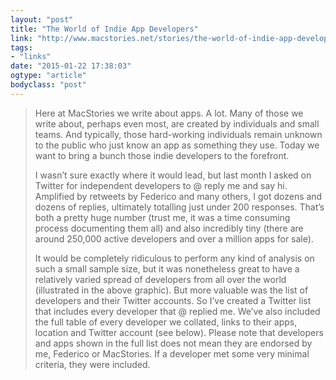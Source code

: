 ```yaml
---
layout: "post"
title: "The World of Indie App Developers"
link: "http://www.macstories.net/stories/the-world-of-indie-app-developers/"
tags: 
- "links"
date: "2015-01-22 17:38:03"
ogtype: "article"
bodyclass: "post"
---
```


> Here at MacStories we write about apps. A lot. Many of those we write about, perhaps even most, are created by individuals and small teams. And typically, those hard-working individuals remain unknown to the public who just know an app as something they use. Today we want to bring a bunch those indie developers to the forefront.
> 
>  I wasn’t sure exactly where it would lead, but last month I asked on Twitter for independent developers to @ reply me and say hi. Amplified by retweets by Federico and many others, I got dozens and dozens of replies, ultimately totalling just under 200 responses. That’s both a pretty huge number (trust me, it was a time consuming process documenting them all) and also incredibly tiny (there are around 250,000 active developers and over a million apps for sale).
> 
>  It would be completely ridiculous to perform any kind of analysis on such a small sample size, but it was nonetheless great to have a relatively varied spread of developers from all over the world (illustrated in the above graphic). But more valuable was the list of developers and their Twitter accounts. So I’ve created a Twitter list that includes every developer that @ replied me. We’ve also included the full table of every developer we collated, links to their apps, location and Twitter account (see below). Please note that developers and apps shown in the full list does not mean they are endorsed by me, Federico or MacStories. If a developer met some very minimal criteria, they were included.